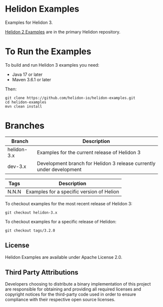 
# Helidon Examples

Examples for Helidon 3.

[Helidon 2 Examples](https://github.com/helidon-io/helidon/tree/helidon-2.x/examples) are in the primary Helidon repository.

# To Run the Examples

To build and run Helidon 3 examples you need:

* Java 17 or later
* Maven 3.6.1 or later

Then:

```
git clone https://github.com/helidon-io/helidon-examples.git
cd helidon-examples
mvn clean install
```

# Branches

| Branch        | Description |
| ------------- |-------------|
| helidon-3.x   | Examples for the current release of Helidon 3 |
| dev-3.x       | Development branch for Helidon 3 release currently under development |

| Tags          | Description |
| ------------- |-------------|
| N.N.N         | Examples for a specific version of Helion |

To checkout examples for the most recent release of Helidon 3:

```
git checkout helidon-3.x
```

To checkout examples for a specific release of Helidon:

```
git checkout tags/3.2.0
```

## License

Helidon Examples are available under Apache License 2.0.

## Third Party Attributions

Developers choosing to distribute a binary implementation of this project are responsible for obtaining and providing all required licenses and copyright notices for the third-party code used in order to ensure compliance with their respective open source licenses.

